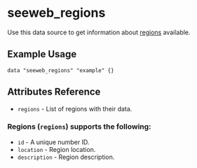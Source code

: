 # seeweb\_regions

Use this data source to get information about [regions][1] available.

## Example Usage

```hcl
data "seeweb_regions" "example" {}
```

## Attributes Reference

* `regions` - List of regions with their data.

### Regions (`regions`) supports the following:

* `id` - A unique number ID.
* `location` - Region location.
* `description` - Region description.

[1]: https://docs.seeweb.it/ecs/api/#list-all-regions

